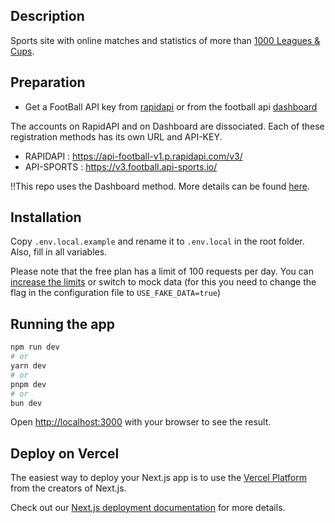 ## Description

Sports site with online matches and statistics of more than [1000 Leagues & Cups](https://www.api-football.com/coverage).

## Preparation

- Get a FootBall API key from [rapidapi](https://rapidapi.com/api-sports/api/api-football/pricing) or from the football api [dashboard](https://dashboard.api-football.com/register)

The accounts on RapidAPI and on Dashboard are dissociated. Each of these registration methods has its own URL and API-KEY.

- RAPIDAPI : https://api-football-v1.p.rapidapi.com/v3/
- API-SPORTS : https://v3.football.api-sports.io/

!!This repo uses the Dashboard method. More details can be found [here](https://www.api-football.com/documentation-v3#section/Authentication).

## Installation

Copy `.env.local.example` and rename it to `.env.local` in the root folder. Also, fill in all variables.

Please note that the free plan has a limit of 100 requests per day. You can [increase the limits](https://www.api-football.com/pricing) or switch to mock data (for this you need to change the flag in the configuration file to `USE_FAKE_DATA=true`)

## Running the app

```bash
npm run dev
# or
yarn dev
# or
pnpm dev
# or
bun dev
```

Open [http://localhost:3000](http://localhost:3000) with your browser to see the result.

## Deploy on Vercel

The easiest way to deploy your Next.js app is to use the [Vercel Platform](https://vercel.com/new?utm_medium=default-template&filter=next.js&utm_source=create-next-app&utm_campaign=create-next-app-readme) from the creators of Next.js.

Check out our [Next.js deployment documentation](https://nextjs.org/docs/deployment) for more details.
